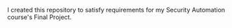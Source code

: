 I created this repository to satisfy requirements for my Security Automation course's Final Project. 
